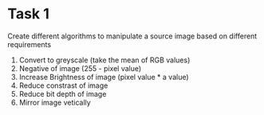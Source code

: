 # Task 1
Create different algorithms to manipulate a source image based on different requirements

1. Convert to greyscale (take the mean of RGB values)
2. Negative of image (255 - pixel value)
3. Increase Brightness of image (pixel value * a value)
4. Reduce constrast of image
5. Reduce bit depth of image
6. Mirror image vetically
